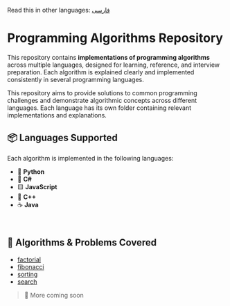 Read this in other languages: [فارسی](/README.fa.md)

# Programming Algorithms Repository

This repository contains **implementations of programming algorithms** across multiple languages, designed for learning, reference, and interview preparation. Each algorithm is explained clearly and implemented consistently in several programming languages.

This repository aims to provide solutions to common programming challenges and demonstrate algorithmic concepts across different languages. Each language has its own folder containing relevant implementations and explanations.

## 📦 Languages Supported

Each algorithm is implemented in the following languages:

- 🐍 **Python**
- 🔵 **C#**
- 🟨 **JavaScript**
- 💜 **C++**
- ☕ **Java**


<br/>

## 🧩 Algorithms & Problems Covered
- [factorial](/factorial/README.md)
- [fibonacci](/fibonacci/README.md)
- [sorting](/sorting/README.md)
- [search](/search/README.md)

> 🔧 More coming soon

